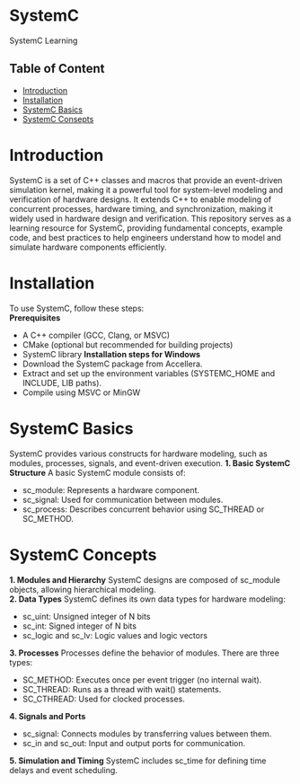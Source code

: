 # SystemC
SystemC Learning <br>
## Table of Content
- [Introduction](#introduction)
- [Installation](#installation)
- [SystemC Basics](#systemC_basics)
- [SystemC Consepts](#systemC_consepts)
# Introduction
SystemC is a set of C++ classes and macros that provide an event-driven simulation kernel, making it a powerful tool for system-level modeling and verification of hardware designs. It extends C++ to enable modeling of concurrent processes, hardware timing, and synchronization, making it widely used in hardware design and verification.
This repository serves as a learning resource for SystemC, providing fundamental concepts, example code, and best practices to help engineers understand how to model and simulate hardware components efficiently.<br>
# Installation
To use SystemC, follow these steps:<br>
**Prerequisites**
- A C++ compiler (GCC, Clang, or MSVC)
- CMake (optional but recommended for building projects)
- SystemC library
**Installation steps for Windows**
- Download the SystemC package from Accellera.
- Extract and set up the environment variables (SYSTEMC_HOME and INCLUDE, LIB paths).
- Compile using MSVC or MinGW
# SystemC Basics
SystemC provides various constructs for hardware modeling, such as modules, processes, signals, and event-driven execution.
**1. Basic SystemC Structure**
A basic SystemC module consists of:
- sc_module: Represents a hardware component.
- sc_signal: Used for communication between modules.
- sc_process: Describes concurrent behavior using SC_THREAD or SC_METHOD.<br>
# SystemC Concepts
**1. Modules and Hierarchy**
SystemC designs are composed of sc_module objects, allowing hierarchical modeling.<br>
**2. Data Types**
SystemC defines its own data types for hardware modeling:
- sc_uint<N>: Unsigned integer of N bits
- sc_int<N>: Signed integer of N bits
- sc_logic and sc_lv<N>: Logic values and logic vectors<br>

**3. Processes**
Processes define the behavior of modules. There are three types:
- SC_METHOD: Executes once per event trigger (no internal wait).
- SC_THREAD: Runs as a thread with wait() statements.
- SC_CTHREAD: Used for clocked processes.<br>

**4. Signals and Ports**
- sc_signal<T>: Connects modules by transferring values between them.
- sc_in<T> and sc_out<T>: Input and output ports for communication.<br>

**5. Simulation and Timing**
SystemC includes sc_time for defining time delays and event scheduling.<br>
